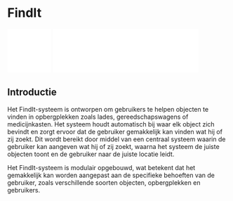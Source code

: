 # FindIt

<p float="left">
  <img src="./img/Logo.svg" height="100vh" />
  <img src="./img/Naam.svg" height="100vh" /> 
</p>

## Introductie

Het FindIt-systeem is ontworpen om gebruikers te helpen objecten te vinden in opbergplekken zoals lades, gereedschapswagens of medicijnkasten. Het systeem houdt automatisch bij waar elk object zich bevindt en zorgt ervoor dat de gebruiker gemakkelijk kan vinden wat hij of zij zoekt. Dit wordt bereikt door middel van een centraal systeem waarin de gebruiker kan aangeven wat hij of zij zoekt, waarna het systeem de juiste objecten toont en de gebruiker naar de juiste locatie leidt.

Het FindIt-systeem is modulair opgebouwd, wat betekent dat het gemakkelijk kan worden aangepast aan de specifieke behoeften van de gebruiker, zoals verschillende soorten objecten, opbergplekken en gebruikers.
